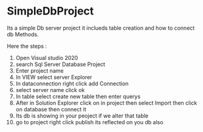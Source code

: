 # SimpleDbProject
Its a simple Db server project it inclueds table creation and how to connect db Methods.

Here the steps :
1. Open Visual studio 2020
2. search Sql Server Database Project
3. Enter project name
4. In VIEW select server Explorer
5. In dataconnection right click add Connection
6. select server name click ok
7. In table select create new table then enter querys
8. After in Solution Explorer click on in project then select Import then click on database then connect it
9. Its db is showing in your peoject if we alter that table 
10. go to project right click publish its reflected on you db also

 
